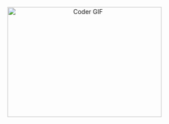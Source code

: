 <br clear="both">

<div align="center">
<img alt="Coder GIF" height=250 width=350 src="https://media3.giphy.com/media/v1.Y2lkPTc5MGI3NjExdXI4Mm42dG5iam9iYzJxejFna3ZycjJldmM5Z3M3b2UyNXF1OXNrbSZlcD12MV9pbnRlcm5hbF9naWZfYnlfaWQmY3Q9Zw/3oKIPnAiaMCws8nOsE/giphy.gif" />
</div>
